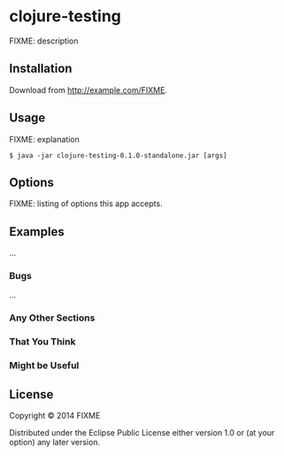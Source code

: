 # clojure-testing

FIXME: description

## Installation

Download from http://example.com/FIXME.

## Usage

FIXME: explanation

    $ java -jar clojure-testing-0.1.0-standalone.jar [args]

## Options

FIXME: listing of options this app accepts.

## Examples

...

### Bugs

...

### Any Other Sections
### That You Think
### Might be Useful

## License

Copyright © 2014 FIXME

Distributed under the Eclipse Public License either version 1.0 or (at
your option) any later version.

